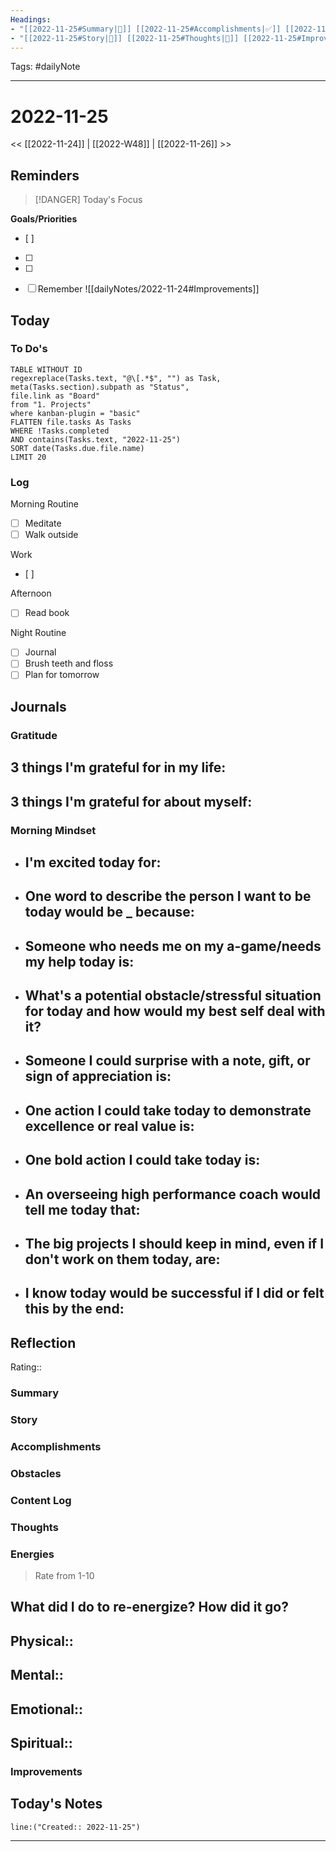 ```yaml
---
Headings:
- "[[2022-11-25#Summary|📝]] [[2022-11-25#Accomplishments|✅]] [[2022-11-25#Gratitude|🙏]] [[2022-11-25#Content Log|📚]]"
- "[[2022-11-25#Story|🌟]] [[2022-11-25#Thoughts|💭]] [[2022-11-25#Improvements|💪]] [[2022-11-25#Obstacles|🚧]]"
---
```

Tags: #dailyNote
___
# 2022-11-25
<< [[2022-11-24]] | [[2022-W48]] | [[2022-11-26]] >> 
## Reminders
> [!DANGER] Today's Focus
> 

**Goals/Priorities**
- [ ] 
- [ ] 
- [ ] 

- [ ] Remember ![[dailyNotes/2022-11-24#Improvements]]

## Today
### To Do's
```dataview
TABLE WITHOUT ID 
regexreplace(Tasks.text, "@\[.*$", "") as Task,
meta(Tasks.section).subpath as "Status",
file.link as "Board"
from "1. Projects"
where kanban-plugin = "basic"
FLATTEN file.tasks As Tasks
WHERE !Tasks.completed
AND contains(Tasks.text, "2022-11-25")
SORT date(Tasks.due.file.name)
LIMIT 20
```
### Log
Morning Routine
- [ ] Meditate
- [ ] Walk outside

Work
- [ ] 


Afternoon
- [ ] Read book


Night Routine
- [ ] Journal
- [ ] Brush teeth and floss
- [ ] Plan for tomorrow
## Journals
### Gratitude
**3 things I'm grateful for in my life:**
- 

**3 things I'm grateful for about myself:**
- 
### Morning Mindset
- **I'm excited today for:**
	- 
- **One word to describe the person I want to be today would be _ because:**
	- 
- **Someone who needs me on my a-game/needs my help today is:**
	- 
- **What's a potential obstacle/stressful situation for today and how would my best self deal with it?**
	- 
- **Someone I could surprise with a note, gift, or sign of appreciation is:**
	- 
- **One action I could take today to demonstrate excellence or real value is:**
	- 
- **One bold action I could take today is:**
	- 
- **An overseeing high performance coach would tell me today that:**
	- 
- **The big projects I should keep in mind, even if I don't work on them today, are:**
	- 
- **I know today would be successful if I did or felt this by the end:** 
	- 
## Reflection
Rating:: 
### Summary
### Story

### Accomplishments

### Obstacles

### Content Log

### Thoughts

### Energies
> Rate from 1-10

**What did I do to re-energize? How did it go?**
- 

Physical:: 
- 

Mental:: 
- 

Emotional:: 
- 

Spiritual:: 
- 
### Improvements

## Today's Notes

```query
line:("Created:: 2022-11-25")
```
___